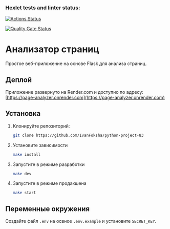### Hexlet tests and linter status:

[![Actions Status](https://github.com/IvanFoksha/python-project-83/actions/workflows/hexlet-check.yml/badge.svg)](https://github.com/IvanFoksha/python-project-83/actions)

[![Quality Gate Status](https://sonarcloud.io/api/project_badges/measure?project=IvanFoksha_python-project-83&metric=alert_status)](https://sonarcloud.io/summary/new_code?id=IvanFoksha_python-project-83)

# Анализатор страниц

Простое веб-приложение на основе Flask для анализа страниц.

## Деплой

Приложение развернуто на Render.com и доступно по адресу: [https://page-analyzer.onrender.com](https://page-analyzer.onrender.com)

## Установка

1. Клонируйте репозиторий:

   ```bash
   git clone https://github.com/IvanFoksha/python-project-83
   ```

2. Установите зависимости

   ```bash
   make install
   ```

3. Запустите в режиме разработки

   ```bash
   make dev
   ```

4. Запустите в режиме продакшена
   ```bash
   make start
   ```

## Переменные окружения

Создайте файл `.env` на освное `.env.example` и установите `SECRET_KEY`.

